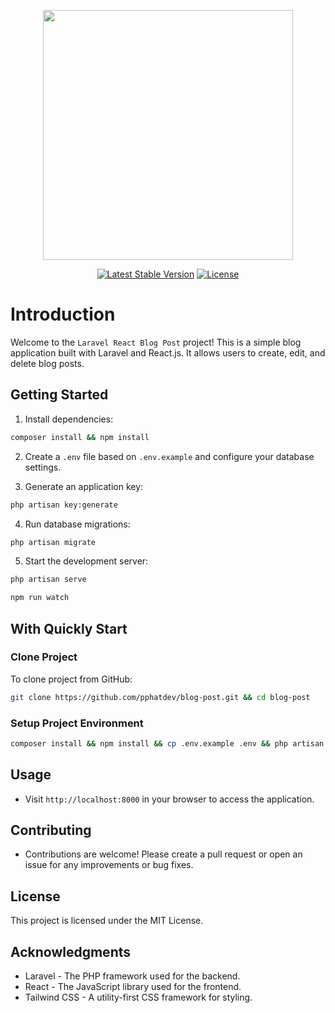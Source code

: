 <p align="center"><a href="https://laravel.com" target="_blank"><img src="https://raw.githubusercontent.com/laravel/art/master/logo-lockup/5%20SVG/2%20CMYK/1%20Full%20Color/laravel-logolockup-cmyk-red.svg" width="400"></a></p>

<p align="center">
<a href="https://packagist.org/packages/laravel/framework"><img src="https://img.shields.io/packagist/v/laravel/framework" alt="Latest Stable Version"></a>
<a href="https://packagist.org/packages/laravel/framework"><img src="https://img.shields.io/packagist/l/laravel/framework" alt="License"></a>
</p>

# Introduction
Welcome to the `Laravel React Blog Post` project! This is a simple blog application built with Laravel and React.js. It allows users to create, edit, and delete blog posts.

## Getting Started

1. Install dependencies:

```bash
composer install && npm install
```
2. Create a `.env` file based on `.env.example` and configure your database settings.

3. Generate an application key:

```bash
php artisan key:generate
```
4. Run database migrations:

```bash
php artisan migrate
```
5. Start the development server:

```bash
php artisan serve
```

```bash
npm run watch
```

## With Quickly Start

### Clone Project
To clone project from GitHub:
```bash
git clone https://github.com/pphatdev/blog-post.git && cd blog-post
```

### Setup Project Environment
```bash
composer install && npm install && cp .env.example .env && php artisan key:generate && npm run dev && php artisan serve
```

## Usage
- Visit `http://localhost:8000` in your browser to access the application.

## Contributing

- Contributions are welcome! Please create a pull request or open an issue for any improvements or bug fixes.

## License

This project is licensed under the MIT License.

## Acknowledgments

- Laravel - The PHP framework used for the backend.
- React - The JavaScript library used for the frontend.
- Tailwind CSS - A utility-first CSS framework for styling.